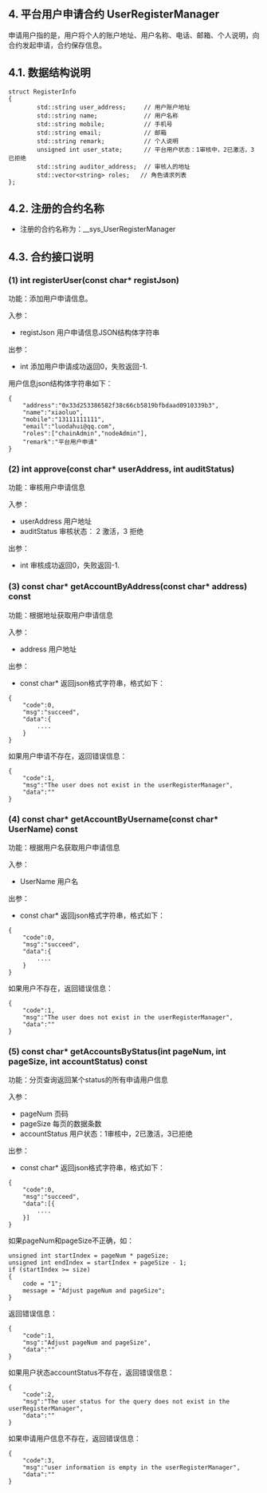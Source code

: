 ## 4. 平台用户申请合约 UserRegisterManager

申请用户指的是，用户将个人的账户地址、用户名称、电话、邮箱、个人说明，向合约发起申请，合约保存信息。

## 4.1. 数据结构说明

```
struct RegisterInfo 
{
		std::string user_address;     // 用户账户地址
		std::string name;             // 用户名称
		std::string mobile;           // 手机号
		std::string email;            // 邮箱
		std::string remark;           // 个人说明
		unsigned int user_state;      // 平台用户状态：1审核中，2已激活，3已拒绝
		std::string auditor_address;  // 审核人的地址
		std::vector<string> roles;   // 角色请求列表
};
```

## 4.2. 注册的合约名称
* 注册的合约名称为：__sys_UserRegisterManager

## 4.3. 合约接口说明
### (1) int registerUser(const char* registJson)
功能：添加用户申请信息。  

入参：

* registJson 用户申请信息JSON结构体字符串   

出参：

* int 添加用户申请成功返回0，失败返回-1.

用户信息json结构体字符串如下：

```
{
	"address":"0x33d253386582f38c66cb5819bfbdaad0910339b3",
	"name":"xiaoluo",
	"mobile":"13111111111",
	"email":"luodahui@qq.com",
	"roles":["chainAdmin","nodeAdmin"],
	"remark":"平台用户申请"
}
```

### (2) int approve(const char* userAddress, int auditStatus)
功能：审核用户申请信息

入参：

* userAddress 用户地址   
* auditStatus 审核状态： 2 激活，3 拒绝

出参：

* int 审核成功返回0，失败返回-1.

### (3) const char* getAccountByAddress(const char* address) const
功能：根据地址获取用户申请信息

入参：

* address 用户地址   

出参：

* const char* 返回json格式字符串，格式如下：
```
{
	"code":0,
	"msg":"succeed",
	"data":{
		....
	}
}
```

如果用户申请不存在，返回错误信息：

```
{
	"code":1,
	"msg":"The user does not exist in the userRegisterManager",
	"data":""
}
```

### (4) const char* getAccountByUsername(const char* UserName) const
功能：根据用户名获取用户申请信息

入参：

* UserName 用户名  

出参：

* const char* 返回json格式字符串，格式如下：
```
{
	"code":0,
	"msg":"succeed",
	"data":{
		....
	}
}
```

如果用户不存在，返回错误信息：

```
{
	"code":1,
	"msg":"The user does not exist in the userRegisterManager",
	"data":""
}
```

### (5) const char* getAccountsByStatus(int pageNum, int pageSize, int accountStatus) const
功能：分页查询返回某个status的所有申请用户信息

入参：

* pageNum 页码 
* pageSize 每页的数据条数
* accountStatus 用户状态：1审核中，2已激活，3已拒绝

出参：

* const char* 返回json格式字符串，格式如下：
```
{
	"code":0,
	"msg":"succeed",
	"data":[{
		....
	}]
}
```

如果pageNum和pageSize不正确，如：
```
unsigned int startIndex = pageNum * pageSize;
unsigned int endIndex = startIndex + pageSize - 1;
if (startIndex >= size) 
{
	code = "1";
	message = "Adjust pageNum and pageSize";
}
```

返回错误信息：
```
{
	"code":1,
	"msg":"Adjust pageNum and pageSize",
	"data":""
}
```


如果用户状态accountStatus不存在，返回错误信息：
```
{
	"code":2,
	"msg":"The user status for the query does not exist in the userRegisterManager",
	"data":""
}
```

如果申请用户信息不存在，返回错误信息：
```
{
	"code":3,
	"msg":"user information is empty in the userRegisterManager",
	"data":""
}
```

